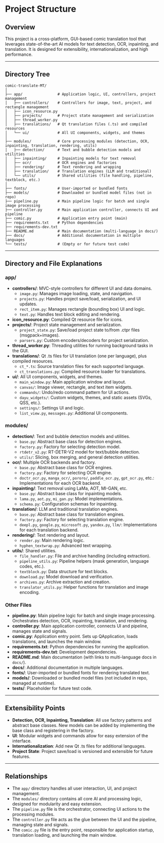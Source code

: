 # Project Structure

## Overview

This project is a cross-platform, GUI-based comic translation tool that leverages state-of-the-art AI models for text detection, OCR, inpainting, and translation. It is designed for extensibility, internationalization, and high performance.

---

## Directory Tree

```
comic-translate-MT/
│
├── app/                # Application logic, UI, controllers, project management
│   ├── controllers/    # Controllers for image, text, project, and rectangle management
│   ├── icon_resource.py
│   ├── projects/       # Project state management and serialization
│   ├── thread_worker.py
│   ├── translations/   # Qt translation files (.ts) and compiled resources
│   └── ui/             # All UI components, widgets, and themes
│
├── modules/            # Core processing modules (detection, OCR, inpainting, translation, rendering, utils)
│   ├── detection/      # Text and bubble detection models and utilities
│   ├── inpainting/     # Inpainting models for text removal
│   ├── ocr/            # OCR engines and factories
│   ├── rendering/      # Text rendering and wrapping
│   ├── translation/    # Translation engines (LLM and traditional)
│   └── utils/          # Shared utilities (file handling, pipeline, textblock, etc.)
│
├── fonts/              # User-imported or bundled fonts
├── models/             # Downloaded or bundled model files (not in repo)
├── pipeline.py         # Main pipeline logic for batch and single image processing
├── controller.py       # Main application controller, connects UI and pipeline
├── comic.py            # Application entry point (main)
├── requirements.txt    # Python dependencies
├── requirements-dev.txt
├── README.md           # Main documentation (multi-language in docs/)
├── docs/               # Additional documentation in multiple languages
└── tests/              # (Empty or for future test code)
```

---

## Directory and File Explanations

### app/
- **controllers/**: MVC-style controllers for different UI and data domains.
  - `image.py`: Manages image loading, state, and navigation.
  - `projects.py`: Handles project save/load, serialization, and UI updates.
  - `rect_item.py`: Manages rectangle (bounding box) UI and logic.
  - `text.py`: Handles text block editing and rendering.
- **icon_resource.py**: Compiled Qt resource file for icons.
- **projects/**: Project state management and serialization.
  - `project_state.py`: Save/load project state to/from .ctpr files (msgpack+images).
  - `parsers.py`: Custom encoders/decoders for project serialization.
- **thread_worker.py**: Threading utilities for running background tasks in the GUI.
- **translations/**: Qt .ts files for UI translation (one per language), plus compiled resources.
  - `ct_*.ts`: Source translation files for each supported language.
  - `ct_translations.py`: Compiled resource loader for translations.
- **ui/**: All UI components, widgets, and themes.
  - `main_window.py`: Main application window and layout.
  - `canvas/`: Image viewer, rectangle, and text item widgets.
  - `commands/`: Undo/redo command pattern for UI actions.
  - `dayu_widgets/`: Custom widgets, themes, and static assets (SVGs, QSS, etc.).
  - `settings/`: Settings UI and logic.
  - `list_view.py`, `messages.py`: Additional UI components.

### modules/
- **detection/**: Text and bubble detection models and utilities.
  - `base.py`: Abstract base class for detection engines.
  - `factory.py`: Factory for selecting detection model.
  - `rtdetr_v2.py`: RT-DETR-V2 model for text/bubble detection.
  - `utils/`: Slicing, box merging, and general detection utilities.
- **ocr/**: Multiple OCR backends and factory.
  - `base.py`: Abstract base class for OCR engines.
  - `factory.py`: Factory for selecting OCR engine.
  - `doctr_ocr.py`, `manga_ocr/`, `pororo/`, `paddle_ocr.py`, `gpt_ocr.py`, etc.: Implementations for each OCR backend.
- **inpainting/**: Text removal using LaMa, AOT, MI-GAN, etc.
  - `base.py`: Abstract base class for inpainting models.
  - `lama.py`, `aot.py`, `mi_gan.py`: Model implementations.
  - `schema.py`: Configuration schemas for inpainting.
- **translation/**: LLM and traditional translation engines.
  - `base.py`: Abstract base class for translation engines.
  - `factory.py`: Factory for selecting translation engine.
  - `deepl.py`, `google.py`, `microsoft.py`, `yandex.py`, `llm/`: Implementations for each translation backend.
- **rendering/**: Text rendering and layout.
  - `render.py`: Main rendering logic.
  - `hyphen_textwrap.py`: Advanced text wrapping.
- **utils/**: Shared utilities.
  - `file_handler.py`: File and archive handling (including extraction).
  - `pipeline_utils.py`: Pipeline helpers (mask generation, language codes, etc.).
  - `textblock.py`: Data structure for text blocks.
  - `download.py`: Model download and verification.
  - `archives.py`: Archive extraction and creation.
  - `translator_utils.py`: Helper functions for translation and image encoding.

### Other Files
- **pipeline.py**: Main pipeline logic for batch and single image processing. Orchestrates detection, OCR, inpainting, translation, and rendering.
- **controller.py**: Main application controller, connects UI and pipeline, manages state and signals.
- **comic.py**: Application entry point. Sets up QApplication, loads translations, and launches the main window.
- **requirements.txt**: Python dependencies for running the application.
- **requirements-dev.txt**: Development dependencies.
- **README.md**: Main documentation (with links to multi-language docs in `docs/`).
- **docs/**: Additional documentation in multiple languages.
- **fonts/**: User-imported or bundled fonts for rendering translated text.
- **models/**: Downloaded or bundled model files (not included in repo, managed at runtime).
- **tests/**: Placeholder for future test code.

---

## Extensibility Points

- **Detection, OCR, Inpainting, Translation**: All use factory patterns and abstract base classes. New models can be added by implementing the base class and registering in the factory.
- **UI**: Modular widgets and commands allow for easy extension of the interface.
- **Internationalization**: Add new Qt .ts files for additional languages.
- **Project State**: Project save/load is versioned and extensible for future features.

---

## Relationships

- The `app/` directory handles all user interaction, UI, and project management.
- The `modules/` directory contains all core AI and processing logic, designed for modularity and easy extension.
- The `pipeline.py` file is the orchestrator, connecting UI actions to the processing modules.
- The `controller.py` file acts as the glue between the UI and the pipeline, managing state and signals.
- The `comic.py` file is the entry point, responsible for application startup, translation loading, and launching the main window. 